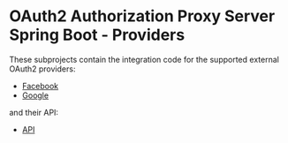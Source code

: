 # OAuth2 Authorization Proxy Server Spring Boot - Providers

These subprojects contain the integration code for the supported external OAuth2 providers:

* [Facebook](facebook)
* [Google](google)

and their API:

* [API](api)
